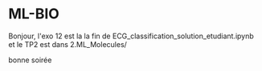 # ML-BIO

Bonjour,
l'exo 12 est la la fin de ECG_classification_solution_etudiant.ipynb
et le TP2 est dans 2.ML_Molecules/

bonne soirée